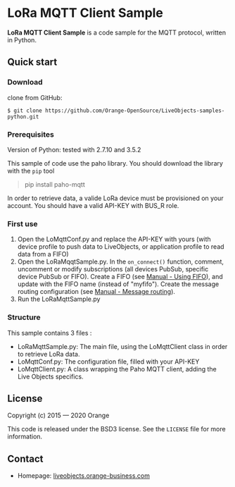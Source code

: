 LoRa MQTT Client Sample
=======================

__LoRa MQTT Client Sample__ is a code sample for the MQTT protocol, written in Python.

## Quick start

### Download

clone from GitHub:

```
$ git clone https://github.com/Orange-OpenSource/LiveObjects-samples-python.git
```

### Prerequisites

Version of Python: tested with 2.7.10 and 3.5.2

This sample of code use the paho library. You should download the library with the `pip` tool

> pip install paho-mqtt

In order to retrieve data, a valide LoRa device must be provisioned on your account.
You should have a valid API-KEY with BUS_R role.

### First use

1. Open the LoMqttConf.py and replace the API-KEY with yours (with device profile to push data to LiveObjects, or application profile to read data from a FIFO)
2. Open the LoRaMqqtSample.py. In the `on_connect()` function, comment, uncomment or modify subscriptions (all devices PubSub, specific device PubSub or FIFO).
   Create a FIFO (see [Manual - Using FIFO](https://liveobjects.orange-business.com/doc/html/lo_manual_v2.html#BUS)), and update with the FIFO name (instead of "myfifo").
   Create the message routing configuration (see [Manual - Message routing](https://liveobjects.orange-business.com/doc/html/lo_manual_v2.html#MESSAGE_ROUTING)). 
3. Run the LoRaMqttSample.py

### Structure

This sample contains 3 files : 
* LoRaMqttSample.py: The main file, using the LoMqttClient class in order to retrieve LoRa data.
* LoMqttConf.py: The configuration file, filled with your API-KEY
* LoMqttClient.py: A class wrapping the Paho MQTT client, adding the Live Objects specifics. 

## License

Copyright (c) 2015 — 2020 Orange

This code is released under the BSD3 license. See the `LICENSE` file for more information.

## Contact

* Homepage: [liveobjects.orange-business.com](https://liveobjects.orange-business.com/)
